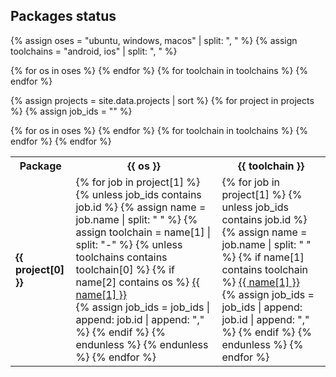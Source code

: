 ## Packages status

{% assign oses = "ubuntu, windows, macos" | split: ", " %}
{% assign toolchains = "android, ios" | split: ", " %}

<table>
<tr class="highlight">
    <th>Package</th>
    {% for os in oses %}
        <th>{{ os }}</th>
    {% endfor %}
    {% for toolchain in toolchains %}
        <th>{{ toolchain }}</th>
    {% endfor %}
</tr>

{% assign projects = site.data.projects | sort %}
{% for project in projects %}
{% assign job_ids = "" %}
<tr class="highlight">
    <td><strong>{{ project[0] }}</strong></td>
    {% for os in oses %}
    <td>
        {% for job in project[1] %}
            {% unless job_ids contains job.id %}
                {% assign name = job.name | split: " " %}
                {% assign toolchain = name[1] | split: "-" %}
                    {% unless toolchains contains toolchain[0] %}
                        {% if name[2] contains os %}
                            <a href="{{ job.html_url }}" class="{{ job.conclusion }}">{{ name[1] }}</a><br>
                            {% assign job_ids = job_ids | append: job.id | append: "," %}
                        {% endif %}
                    {% endunless %}
            {% endunless %}
        {% endfor %}
    </td>
    {% endfor %}
    {% for toolchain in toolchains %}
    <td>
        {% for job in project[1] %}
            {% unless job_ids contains job.id %}
                {% assign name = job.name | split: " " %}
                {% if name[1] contains toolchain %}
                    <a href="{{ job.html_url }}" class="{{ job.conclusion }}">{{ name[1] }}</a><br>
                    {% assign job_ids = job_ids | append: job.id | append: "," %}
                {% endif %}
            {% endunless %}
        {% endfor %}
    </td>
    {% endfor %}
</tr>
{% endfor %}
</table>